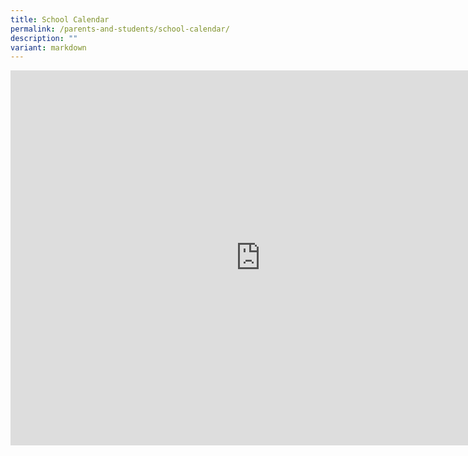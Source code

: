 ```yaml
---
title: School Calendar
permalink: /parents-and-students/school-calendar/
description: ""
variant: markdown
---
```

<iframe src="https://calendar.google.com/calendar/embed?src=c_fesu4crskthkcc3kta6l4qvu0g%40group.calendar.google.com&amp;ctz=Asia%2FSingapore" style="border: 0" width="800" height="600" frameborder="0" scrolling="no"></iframe>
